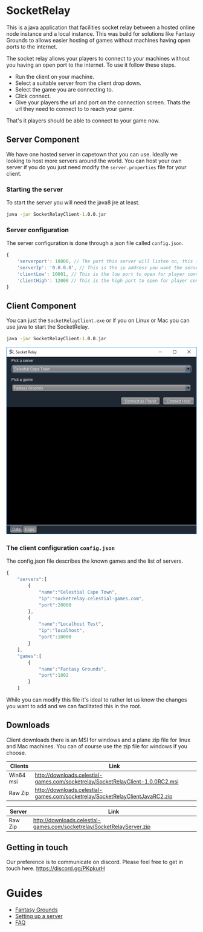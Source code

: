 # SocketRelay

This is a java application that facilities socket relay between a hosted online node instance and a local instance. This was build for solutions like Fantasy Grounds to allows easier hosting of games without machines having open ports to the internet.

The socket relay allows your players to connect to your machines without you having an open port to the internet. To use it follow these steps.

* Run the client on your machine.
* Select a suitable server from the client drop down.
* Select the game you are connecting to.
* Click connect.
* Give your players the url and port on the connection screen. Thats the url they need to connect to to reach your game.

That's it players should be able to connect to your game now.

## Server Component

We have one hosted server in capetown that you can use. Ideally we looking to host more servers around the world. You can host your own server if you do you just need modify the `server.properties` file for your client.

### Starting the server

To start the server you will need the java8 jre at least.

```cmd
java -jar SocketRelayClient-1.0.0.jar
```

### Server configuration

The server configuration is done through a json file called `config.json`.

```js
{
	'serverport': 10000, // The port this server will listen on, this is the port the client connects to.
	'serverIp': '0.0.0.0', // This is the ip address you want the server to bind to 0.0.0.0 will bind to all available interfaces
	'clientLow': 10001, // This is the low port to open for player connection.
	'clientHigh': 12000 // This is the high port to open for player connection.
}
```

## Client Component

You can just the `SocketRelayClient.exe` or if you on Linux or Mac you can use java to start the SocketRelay.

```cmd
java -jar SocketRelayClient-1.0.0.jar
```

![client](/images/client.png)

### The client configuration `config.json`

The config.json file describes the known games and the list of servers.

```js
{
	"servers":[
		{
			"name":"Celestial Cape Town",
			"ip":"socketrelay.celestial-games.com",
			"port":20000
		},
		{
			"name":"Localhost Test",
			"ip":"localhost",
			"port":10000
		}
	],
	"games":[
		{
			"name":"Fantasy Grounds",
			"port":1802
		}
	]
```

While you can modify this file it's ideal to rather let us know the changes you want to add and we can facilitated this in the root.

## Downloads

Client downloads there is an MSI for windows and a plane zip file for linux and Mac machines. You can of course use the zip file for windows if you choose.

Clients | Link
-------- | -------------
Win64 msi | http://downloads.celestial-games.com/socketrelay/SocketRelayClient-1.0.0RC2.msi
Raw Zip | http://downloads.celestial-games.com/socketrelay/SocketRelayClientJavaRC2.zip

Server | Link
-------- | -------------
Raw Zip  | http://downloads.celestial-games.com/socketrelay/SocketRelayServer.zip

## Getting in touch

Our preference is to communicate on discord. Please feel free to get in touch here. https://discord.gg/PKpkurH

# Guides

* [Fantasy Grounds](docs/fantasygrounds.md)
* [Setting up a server](docs/server.md)
* [FAQ](docs/faq.md)
